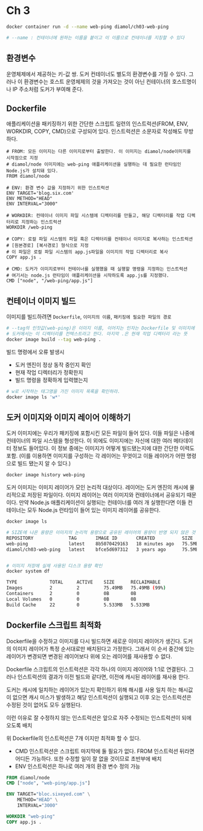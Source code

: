 # Ch 3

```sh
docker container run -d --name web-ping diamol/ch03-web-ping

# --name : 컨테이너에 원하는 이름을 붙이고 이 이름으로 컨테이너를 지칭할 수 있다
```

## 환경변수

운영체제에서 제공하는 키-값 쌍.
도커 컨테이너도 별도의 환경변수를 가질 수 있다. 그러나 이 환경변수는 호스트 운영체제의 것을 가져오는 것이 아닌
컨테이너의 호스트명이나 IP 주소처럼 도커가 부여해 준다.

## Dockerfile

애플리케이션을 패키징하기 위한 간단한 스크립트
일련의 인스트럭션(FROM, ENV, WORKDIR, COPY, CMD)으로 구성되어 있다.
인스트럭션은 소문자로 작성해도 무방하다.

```
# FROM: 모든 이미지는 다른 이미지로부터 출발한다. 이 이미지는 diamol/node이미지를 시작점으로 지정
# diamol/node 이미지에는 web-ping 애플리케이션을 실행하는 데 필요한 런타임인 Node.js가 설치돼 있다.
FROM diamol/node

# ENV: 환경 변수 값을 지정하기 위한 인스트럭션
ENV TARGET='blog.six.com'
ENV METHOD="HEAD"
ENV INTERVAL="3000"

# WORKDIR: 컨테이너 이미지 파일 시스템에 디렉터리를 만들고, 해당 디렉터리를 작업 디렉터리로 지정하는 인스트럭션
WORKDIR /web-ping

# COPY: 로컬 파일 시스템의 파일 혹은 디렉터리를 컨테이너 이미지로 복사하는 인스트럭션
# [원본경로] [복사경로] 형식으로 지정
# 이 파일은 로컬 파일 시스템의 app.js파일을 이미지의 작업 디렉터리로 복사
COPY app.js .

# CMD: 도커가 이미지로부터 컨테이너를 실행했을 때 실행할 명령을 지정하는 인스트럭션
# 여기서는 node.js 런타임이 애플리케이션을 시작하도록 app.js를 지정했다.
CMD ["node", "/web-ping/app.js"]

```

## 컨테이너 이미지 빌드

이미지를 빌드하려면 `Dockerfile`, `이미지의 이름`, `패키징에 필요한 파일의 경로`

```sh
# --tag의 인잣값(web-ping)은 이미지 이름, 이어지는 인자는 Dockerfile 및 이미지에 포함시킬 파일이 위차한 경로
# 도커에서는 이 디렉터리를 컨텍스트라고 한다. 마지막 .은 현재 작업 디렉터리 라는 뜻
docker image build --tag web-ping .
```

빌드 명령에서 오류 발생시

- 도커 엔진이 정상 동작 중인지 확인
- 현재 작업 디렉터리가 정확한지
- 빌드 명령을 정확하게 입력했는지

```sh
# w로 시작하는 태그명을 가진 이미지 목록을 확인하라.
docker image ls 'w*'
```

## 도커 이미지와 이미지 레이어 이해하기

도커 이미지에는 우리가 패키징에 포함시킨 모든 파일이 들어 있다.
이들 파일은 나중에 컨테이너의 파일 시스템을 형성한다.
이 외에도 이미지에는 자신에 대한 여러 메타데이터 정보도 들어있다.
이 정보 중에는 이미지가 어떻게 빌드됐는지에 대한 간단한 이력도 포함.
(이를 이용하면 이미지를 구성하는 각 레이어는 무엇이고 이들 레이어가 어떤 명령으로 빌드 됐는지 알 수 있다.)

```sh
docker image history web-ping
```

도커 이미지는 이미지 레이어가 모인 논리적 대상이다. 레이어는 도커 엔진의 캐시에 물리적으로 저장된 파일이다.
이미지 레이어는 여러 이미지와 컨테이너에서 공유되기 때문이다. 만약 Node.js 애플리케이션이 실행되는 컨테이너를 여러 개 실행한다면
이들 컨테이너는 모두 Node.js 런타임이 들어 있는 이미지 레이어를 공유한다.

```sh
docker image ls

# SIZE에 나온 용량은 이미지의 논리적 용량으로 공유된 레이어의 용량이 반영 되지 않은 것
REPOSITORY             TAG       IMAGE ID       CREATED          SIZE
web-ping               latest    8b5070429163   18 minutes ago   75.5MB
diamol/ch03-web-ping   latest    bfce5d697312   3 years ago      75.5MB
```

```sh

# 이미지 저장에 실제 사용된 디스크 용량 확인
docker system df

TYPE            TOTAL     ACTIVE    SIZE      RECLAIMABLE
Images          2         2         75.49MB   75.49MB (99%)
Containers      2         0         0B        0B
Local Volumes   0         0         0B        0B
Build Cache     22        0         5.533MB   5.533MB
```

## Dockerfile 스크립트 최적화

Dockerfile을 수정하고 이미지를 다시 빌드하면 새로운 이미지 레이어가 생긴다.
도커의 이미지 레이어가 특정 순서대로만 배치된다고 가정한다. 그래서 이 순서 중간에 있는
레이어가 변경되면 변경된 레이어보다 위에 오는 레이어를 재사용할 수 없다.

Dockerfile 스크립트의 인스트럭션은 각각 하나의 이미지 레이어와 1:1로 연결된다.
그러나 인스트럭션의 결과가 이전 빌드와 같다면, 이전에 캐시된 레이어를 재사용 한다.

도커는 캐시에 일치하는 레이어가 있는지 확인하기 위해 해시를 사용
일치 하는 해시값이 없으면 캐시 미스가 발생하고 해당 인스트럭션이 실행되고 이후 오는 인스트럭션은 수정된 것이 없어도 모두 실행된다.

이런 이유로 잘 수정하지 않는 인스트럭션은 앞으로
자주 수정되는 인스트럭션이 되에 오도록 배치

위 Dockerfile의 인스트럭션은 7개 이지만 최적화 할 수 있다.

- CMD 인스트럭션은 스크립트 마지막에 둘 필요가 없다. FROM 인스트럭션 뒤라면 어디든 가능하다. 또한 수정할 일이 잘 없을 것이므로 초반부에 배치
- ENV 인스트럭션은 하나로 여러 개의 환경 변수 정의 가능

```Dockerfile
FROM diamol/node
CMD ["node", "web-ping/app.js"]

ENV TARGET="bloc.sixeyed.com" \
    METHOD="HEAD" \
    INTERVAL="3000"

WORKDIR "web-ping"
COPY app.js .
```
